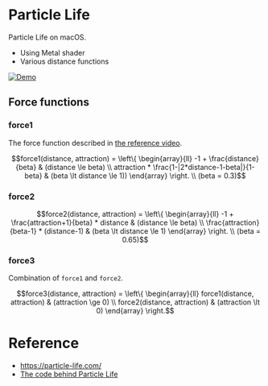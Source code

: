# Particle Life

Particle Life on macOS.

- Using Metal shader
- Various distance functions

[![Demo](https://img.youtube.com/vi/JvV9PbZSY-8/0.jpg)](https://www.youtube.com/watch?v=JvV9PbZSY-8)

## Force functions

### force1

The force function described in [the reference video](https://youtu.be/scvuli-zcRc?si=QMxci6VO3pppf4lN).

```math
force1(distance, attraction) = \left\{
\begin{array}{ll}
-1 + \frac{distance}{beta} & (distance \le beta) \\
attraction * \frac{1-|2*distance-1-beta|}{1-beta} & (beta \lt distance \le 1))
\end{array}
\right.
\\
(beta = 0.3)
```

### force2

```math
force2(distance, attraction) = \left\{
\begin{array}{ll}
-1 + \frac{attraction+1}{beta} * distance & (distance \le beta) \\
\frac{attraction}{beta-1} * (distance-1) & (beta \lt distance \le 1)
\end{array}
\right.
\\
(beta = 0.65)
```

### force3

Combination of `force1` and `force2`.

```math
force3(distance, attraction) = \left\{
\begin{array}{ll}
force1(distance, attraction) & (attraction \ge 0) \\
force2(distance, attraction) & (attraction \lt 0)
\end{array}
\right.
```

# Reference 
- https://particle-life.com/
- [The code behind Particle Life](https://youtu.be/scvuli-zcRc?si=QMxci6VO3pppf4lN)
